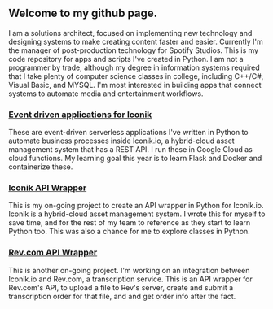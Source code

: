 ## Welcome to my github page. 

I am a solutions architect, focused on implementing new technology and designing systems to make creating content faster and easier. Currently I'm the manager of post-production technology for Spotify Studios. This is my code repository for apps and scripts I've created in Python. I am not a programmer by trade, although my degree in information systems required that I take plenty of computer science classes in college, including C++/C#, Visual Basic, and MYSQL. I'm most interested in building apps that connect systems to automate media and entertainment workflows. 

### [Event driven applications for Iconik](https://github.com/benmeadors/Event-driven-applications-for-Iconik)
These are event-driven serverless applications I've written in Python to automate business processes inside Iconik.io, a hybrid-cloud asset management system that has a REST API. I run these in Google Cloud as cloud functions. My learning goal this year is to learn Flask and Docker and containerize these. 

### [Iconik API Wrapper](https://github.com/benmeadors/Iconik-API-Wrapper)

This is my on-going project to create an API wrapper in Python for Iconik.io. Iconik is a hybrid-cloud asset management system. I wrote this for myself to save time, and for the rest of my team to reference as they start to learn Python too. This was also a chance for me to explore classes in Python. 

### [Rev.com API Wrapper](https://github.com/benmeadors/Rev-API-Wrapper)

This is another on-going project. I'm working on an integration between Iconik.io and Rev.com, a transcription service. This is an API wrapper for Rev.com's API, to upload a file to Rev's server, create and submit a transcription order for that file, and and get order info after the fact. 


